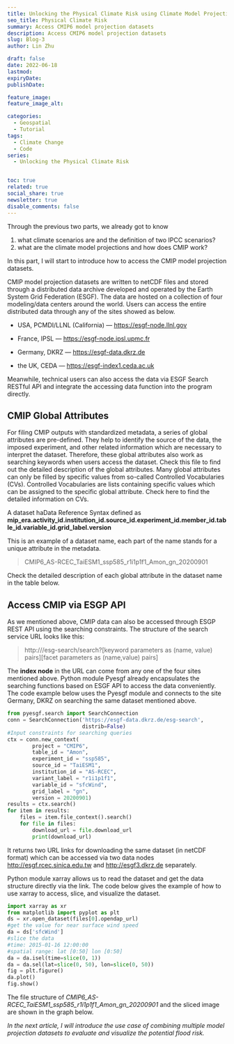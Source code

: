 ```yaml
---
title: Unlocking the Physical Climate Risk using Climate Model Projections(3)
seo_title: Physical Climate Risk
summary: Access CMIP6 model projection datasets
description: Access CMIP6 model projection datasets
slug: Blog-3
author: Lin Zhu

draft: false
date: 2022-06-18
lastmod: 
expiryDate: 
publishDate: 

feature_image: 
feature_image_alt: 

categories:
  - Geospatial
  - Tutorial
tags:
  - Climate Change
  - Code
series: 
  - Unlocking the Physical Climate Risk


toc: true
related: true
social_share: true
newsletter: true
disable_comments: false
---
```


Through the previous two parts, we already got to know

1. what climate scenarios are and the definition of two IPCC scenarios?
2. what are the climate model projections and how does CMIP work?

In this part, I will start to introduce how to access the CMIP model projection datasets.

CMIP model projection datasets are written to netCDF files and stored through a distributed data archive developed and operated by the Earth System Grid Federation (ESGF). The data are hosted on a collection of four modeling/data centers around the world. Users can access the entire distributed data through any of the sites showed as below.

* USA, PCMDI/LLNL (California) — https://esgf-node.llnl.gov

* France, IPSL — https://esgf-node.ipsl.upmc.fr

* Germany, DKRZ — https://esgf-data.dkrz.de

* the UK, CEDA — https://esgf-index1.ceda.ac.uk

Meanwhile, technical users can also access the data via ESGF Search RESTful API and integrate the accessing data function into the program directly.

## CMIP Global Attributes

For filing CMIP outputs with standardized metadata, a series of global attributes are pre-defined. They help to identify the source of the data, the imposed experiment, and other related information which are necessary to interpret the dataset. Therefore, these global attributes also work as searching keywords when users access the dataset. Check this file to find out the detailed description of the global attributes. Many global attributes can only be filled by specific values from so-called Controlled Vocabularies (CVs). Controlled Vocabularies are lists containing specific values which can be assigned to the specific global attribute. Check here to find the detailed information on CVs.

A dataset haData Reference Syntax defined as **mip_era.activity_id.institution_id.source_id.experiment_id.member_id.table_id.variable_id.grid_label.version**

This is an example of a dataset name, each part of the name stands for a unique attribute in the metadata.

>CMIP6_AS-RCEC_TaiESM1_ssp585_r1i1p1f1_Amon_gn_20200901

Check the detailed description of each global attribute in the dataset name in the table below.

## Access CMIP via ESGP API

As we mentioned above, CMIP data can also be accessed through ESGP REST API using the searching constraints. The structure of the search service URL looks like this:

> http://<index-node>/esg-search/search?[keyword parameters as (name, value) pairs][facet parameters as (name,value) pairs]

The **index node** in the URL can come from any one of the four sites mentioned above. Python module Pyesgf already encapsulates the searching functions based on ESGF API to access the data conveniently. The code example below uses the Pyesgf module and connects to the site Germany, DKRZ on searching the same dataset mentioned above.

```python
from pyesgf.search import SearchConnection
conn = SearchConnection('https://esgf-data.dkrz.de/esg-search',
                        distrib=False)
#Input constraints for searching queries
ctx = conn.new_context(
        project = "CMIP6",
        table_id = "Amon",
        experiment_id = "ssp585",
        source_id = "TaiESM1",
        institution_id = "AS-RCEC",
        variant_label = "r1i1p1f1",
        variable_id = "sfcWind",
        grid_label = "gn",
        version = 20200901)
results = ctx.search()
for item in results:
    files = item.file_context().search()
    for file in files:
        download_url = file.download_url
        print(download_url)
```

It returns two URL links for downloading the same dataset (in netCDF format) which can be accessed via two data nodes http://esgf.rcec.sinica.edu.tw and http://esgf3.dkrz.de separately.

Python module xarray allows us to read the dataset and get the data structure directly via the link. The code below gives the example of how to use xarray to access, slice, and visualize the dataset.

```python
import xarray as xr
from matplotlib import pyplot as plt
ds = xr.open_dataset(files[0].opendap_url)
#get the value for near surface wind speed
da = ds['sfcWind']
#slice the data 
#time: 2015-01-16 12:00:00
#spatial range: lat [0:50] lon [0:50]
da = da.isel(time=slice(0, 1))
da = da.sel(lat=slice(0, 50), lon=slice(0, 50))
fig = plt.figure()
da.plot()
fig.show()
```
The file structure of *CMIP6_AS-RCEC_TaiESM1_ssp585_r1i1p1f1_Amon_gn_20200901* and the sliced image are shown in the graph below.

*In the next article, I will introduce the use case of combining multiple model projection datasets to evaluate and visualize the potential flood risk.*